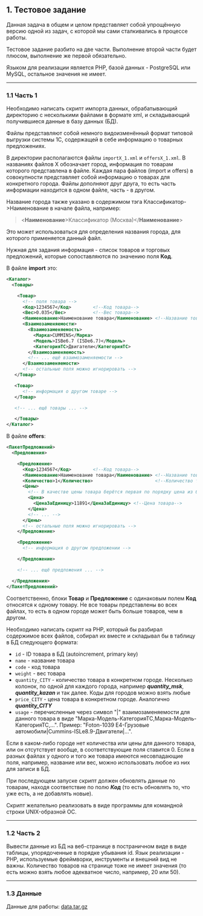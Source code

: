 ## 1. Тестовое задание
Данная задача в общем и целом представляет собой упрощённую версию одной из задач, с которой мы сами сталкивались в процессе работы.

Тестовое задание разбито на две части. Выполнение второй части будет плюсом, выполнение же первой обязательно.

Языком для реализации является PHP, базой данных - PostgreSQL или MySQL, остальное значения не имеет.
***
### 1.1 Часть 1

Необходимо написать скрипт импорта данных, обрабатывающий директорию с несколькими файлами в формате xml, и складывающий получившиеся данные в базу данных (БД).

Файлы представляют собой немного видоизменённый формат типовой выгрузки системы 1С, содержащей в себе информацию о товарных предложениях.

В директории располагаются файлы `importX_1.xml` и `offersX_1.xml`. В названиях файлов X обозначает город, информация по товарам которого представлена в файле. Каждая пара файлов (import и offers) в совокупности представляет собой информацию о товарах для конкретного города. Файлы дополняют друг друга, то есть часть информации находится в одном файле, часть - в другом.

Название города также указано в содержимом тэга Классификатор->Наименование в начале файла, например:
><**Наименование**>Классификатор (Москва)</**Наименование**>

Это может использоваться для определения названия города, для которого применяется данный файл.

Нужная для задания информация - список товаров и торговых предложений, которые сопоставляются по значению поля **Код**.

В файле **import** это:
```xml
<Каталог>
  <Товары>

    <Товар>
      <!-- поля товара -->
      <Код>1234567</Код>        <!--Код товара-->
      <Вес>0.035</Вес>          <!--Вес товара-->
      <Наименование>Наименование товара</Наименование> <!--Название товара-->
      <Взаимозаменяемости>
        <Взаимозаменяемость>
          <Марка>CUMMINS</Марка>
          <Модель>ISBe6.7 (ISDe6.7)</Модель>
          <КатегорияТС>Двигатели</КатегорияТС>
        </Взаимозаменяемость>
        <!-- ... ещё взаимозаменяемости -->
      </Взаимозаменяемости>
      <!-- остальные поля можно игнорировать -->
   </Товар>

   <Товар>
      <!-- информация о другом товаре -->
   </Товар>

   <!-- ... ещё товары ... -->

   </Товары>
</Каталог>
```

В файле **offers**:

```xml
<ПакетПредложений>
  <Предложения>

    <Предложение>
      <Код>1234567</Код>        <!--Код товара-->
      <Наименование>Наименование товара</Наименование> <!--Название товара-->
      <Количество>1</Количество>                       <!--Количество товара в данном городе-->
      <Цены>
        <!-- В качестве цены товара берётся первая по порядку цена из блока, остальные не нужны -->
        <Цена>
          <ЦенаЗаЕдиницу>11891</ЦенаЗаЕдиницу> <!--Цена товара-->
        </Цена>
        <!-- ... -->
      </Цены>
      <!-- остальные поля можно игнорировать -->
    </Предложение>

    <Предложение>
      <!-- информация о другом предложении -->

    </Предложение>

    <!-- ... ещё предложения ... -->

  </Предложения>
</ПакетПредложений>
```

Соответственно, блоки **Товар** и **Предложение** с одинаковым полем **Код** относятся к одному товару. Не все товары представлены во всех файлах, то есть в одном городе может быть больше товаров, чем в другом.

Необходимо написать скрипт на PHP, который бы разбирал содержимое всех файлов, собирал их вместе и складывал бы в таблицу в БД следующего формата:

* `id` - ID товара в БД (autoincrement, primary key)
* `name` - название товара
* `code` - код товара
* `weight` - вес товара
* `quantity_CITY` - количество товара в конкретном городе. Несколько колонок, по одной для каждого города, например ***quantity_msk***, 
***quantity_kazan*** и так далее. Коды для городов можно взять любые
* `price_CITY` - цена товара в конкретном городе. Аналогично ***quantity_CITY***
* `usage` - перечисленные через символ "|" взаимозаменяемости для данного товара в виде "Марка-Модель-КатегорияТС,Марка-Модель-КатегорияТС,…". Пример: "Foton-1039 E4-Грузовые автомобили|Cummins-ISLe8.9-Двигатели|…".

Если в каком-либо городе нет количества или цены для данного товара, или он отсутствует вообще, в соответствующие поля ставится 0. Если в разных файлах у одного и того же товара имеются несовпадающие поля, например, название или вес, можно использовать любое из них для записи в БД.

При последующем запуске скрипт должен обновлять данные по товарам, находя соответствие по полю ***Код*** (то есть обновлять то, что уже есть, а не добавлять новые).

Скрипт желательно реализовать в виде программы для командной строки UNIX-образной ОС.

***

### 1.2 Часть 2
Вывести данные из БД на веб-странице в постраничном виде в виде таблицы, упорядоченные в порядке убывания id. Язык реализации - PHP, используемые фреймворки, инструменты и внешний вид не важны. Количество товаров на странице тоже не имеет значения (то есть можно взять любое адекватное число, например, 20 или 50).

***

### 1.3 Данные
Данные для работы: [data.tar.gz](https://sionic.ru/test/data.tar.gz)
